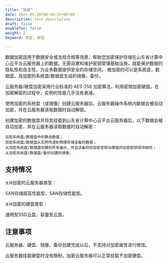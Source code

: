 ```yaml
---
title: "加密"
date: 2021-05-28T00:40:25+09:00
description: Test description
draft: false
enableToc: false
weight: 2
keyword: 加密, 解密

---
```


数据加密适用于数据安全或法规合规等场景，帮助您加密保护存储在山东省计算中心云平台云服务器上的数据。无需自建和维护密钥管理基础设施，就能保护数据的隐私性和自主性，为业务数据提供安全的存储空间。 被加密的可以是系统盘，数据盘，及加密的系统盘/数据盘生成的镜像，备份。

云服务器/硬盘加密采用行业标准的 AES-256 加密算法，利用密钥加密硬盘。在加密解密的过程中，实例的性能几乎没有衰减。

使用加密的系统盘（或镜像）创建云服务器后，云服务器操作系统内数据会被自动加密，并在云服务器读取数据时自动解密。

创建加密的数据盘并将其挂载到山东省计算中心云平台云服务器后，以下数据会被自动加密，并在云服务器读取数据时自动解密：

```
加密系统盘/数据盘中的静态数据；
加密系统盘/数据盘从实例传递到物理存储设备的数据；
从加密系统盘/数据盘创建的所有备份，并且该备份的加密密钥与硬盘的加密密钥保持相同；
从加密系统盘/数据盘/备份创建的镜像。
```

## 支持情况

`支持`加密的云服务器类型：

SAN存储超高性能型，SAN存储性能型。

`支持`加密的硬盘类型：

通用型SSD云盘，容量型云盘。

## 注意事项

云服务器、硬盘、镜像、备份创建完成以后，不支持对加密属性进行修改。

云服务器挂载硬盘时没有限制，加密云服务器可以正常挂载不加密硬盘。